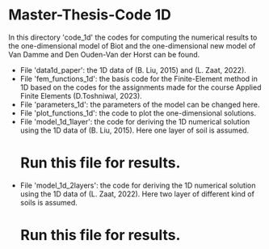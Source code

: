 # Master-Thesis-Code 1D
In this directory 'code_1d' the codes for computing the numerical results to the one-dimensional model of Biot and the one-dimensional new model of Van Damme and Den Ouden-Van der Horst can be found.

- File 'data1d_paper': the 1D data of (B. Liu, 2015) and (L. Zaat, 2022).
- File 'fem_functions_1d': the basis code for the Finite-Element method in 1D based on the codes for the assignments made for the course Applied Finite Elements
  (D.Toshniwal, 2023).
- File 'parameters_1d': the parameters of the model can be changed here.
- File 'plot_functions_1d': the code to plot the one-dimensional solutions.
- File 'model_1d_1layer': the code for deriving the 1D numerical solution using the 1D data of (B. Liu, 2015). Here one layer of soil is assumed.
  # Run this file for results. 
- File 'model_1d_2layers': the code for deriving the 1D numerical solution using the 1D data of (L. Zaat, 2022). Here two layer of different kind of soils is
  assumed.
  # Run this file for results. 
